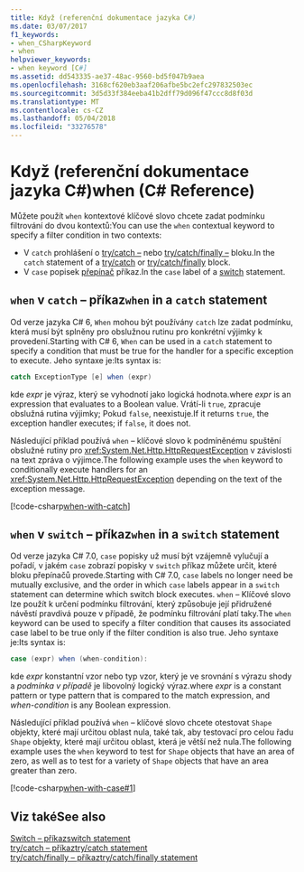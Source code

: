 ```yaml
---
title: Když (referenční dokumentace jazyka C#)
ms.date: 03/07/2017
f1_keywords:
- when_CSharpKeyword
- when
helpviewer_keywords:
- when keyword [C#]
ms.assetid: dd543335-ae37-48ac-9560-bd5f047b9aea
ms.openlocfilehash: 3168cf620eb3aaf206afbe5bc2efc297832503ec
ms.sourcegitcommit: 3d5d33f384eeba41b2dff79d096f47ccc8d8f03d
ms.translationtype: MT
ms.contentlocale: cs-CZ
ms.lasthandoff: 05/04/2018
ms.locfileid: "33276578"
---
```

 # <a name="when-c-reference"></a><span data-ttu-id="e15c5-102">Když (referenční dokumentace jazyka C#)</span><span class="sxs-lookup"><span data-stu-id="e15c5-102">when (C# Reference)</span></span>

<span data-ttu-id="e15c5-103">Můžete použít `when` kontextové klíčové slovo chcete zadat podmínku filtrování do dvou kontextů:</span><span class="sxs-lookup"><span data-stu-id="e15c5-103">You can use the `when` contextual keyword to specify a filter condition in two contexts:</span></span>

- <span data-ttu-id="e15c5-104">V `catch` prohlášení o [try/catch –](try-catch.md) nebo [try/catch/finally –](try-catch-finally.md) bloku.</span><span class="sxs-lookup"><span data-stu-id="e15c5-104">In the `catch` statement of a [try/catch](try-catch.md) or [try/catch/finally](try-catch-finally.md) block.</span></span>
- <span data-ttu-id="e15c5-105">V `case` popisek [přepínač](switch.md) příkaz.</span><span class="sxs-lookup"><span data-stu-id="e15c5-105">In the `case` label of a [switch](switch.md) statement.</span></span>

## <a name="when-in-a-catch-statement"></a><span data-ttu-id="e15c5-106">`when` v `catch` – příkaz</span><span class="sxs-lookup"><span data-stu-id="e15c5-106">`when` in a `catch` statement</span></span>

<span data-ttu-id="e15c5-107">Od verze jazyka C# 6, `When` mohou být používány `catch` lze zadat podmínku, která musí být splněny pro obslužnou rutinu pro konkrétní výjimky k provedení.</span><span class="sxs-lookup"><span data-stu-id="e15c5-107">Starting with C# 6, `When` can be used in a `catch` statement to specify a condition that must be true for the handler for a specific exception to execute.</span></span> <span data-ttu-id="e15c5-108">Jeho syntaxe je:</span><span class="sxs-lookup"><span data-stu-id="e15c5-108">Its syntax is:</span></span>

```csharp
catch ExceptionType [e] when (expr)
```
<span data-ttu-id="e15c5-109">kde *expr* je výraz, který se vyhodnotí jako logická hodnota.</span><span class="sxs-lookup"><span data-stu-id="e15c5-109">where *expr* is an expression that evaluates to a Boolean value.</span></span> <span data-ttu-id="e15c5-110">Vrátí-li `true`, zpracuje obslužná rutina výjimky; Pokud `false`, neexistuje.</span><span class="sxs-lookup"><span data-stu-id="e15c5-110">If it returns `true`, the exception handler executes; if `false`, it does not.</span></span> 

<span data-ttu-id="e15c5-111">Následující příklad používá `when` – klíčové slovo k podmíněnému spuštění obslužné rutiny pro <xref:System.Net.Http.HttpRequestException> v závislosti na text zpráva o výjimce.</span><span class="sxs-lookup"><span data-stu-id="e15c5-111">The following example uses the `when` keyword to conditionally execute handlers for an <xref:System.Net.Http.HttpRequestException> depending on the text of the exception message.</span></span>

 [!code-csharp[when-with-catch](../../../../samples/snippets/csharp/language-reference/keywords/when/catch.cs)]  
  
## <a name="when-in-a-switch-statement"></a><span data-ttu-id="e15c5-112">`when` v `switch` – příkaz</span><span class="sxs-lookup"><span data-stu-id="e15c5-112">`when` in a `switch` statement</span></span>

<span data-ttu-id="e15c5-113">Od verze jazyka C# 7.0, `case` popisky už musí být vzájemně vylučují a pořadí, v jakém `case` zobrazí popisky v `switch` příkaz můžete určit, které bloku přepínačů provede.</span><span class="sxs-lookup"><span data-stu-id="e15c5-113">Starting with C# 7.0, `case` labels no longer need be mutually exclusive, and the order in which `case` labels appear in a `switch` statement can determine which switch block executes.</span></span> <span data-ttu-id="e15c5-114">`when` – Klíčové slovo lze použít k určení podmínku filtrování, který způsobuje její přidružené návěstí pravdivá pouze v případě, že podmínku filtrování platí taky.</span><span class="sxs-lookup"><span data-stu-id="e15c5-114">The `when` keyword can be used to specify a filter condition that causes its associated case label to be true only if the filter condition is also true.</span></span> <span data-ttu-id="e15c5-115">Jeho syntaxe je:</span><span class="sxs-lookup"><span data-stu-id="e15c5-115">Its syntax is:</span></span>

```csharp
case (expr) when (when-condition):
```
<span data-ttu-id="e15c5-116">kde *expr* konstantní vzor nebo typ vzor, který je ve srovnání s výrazu shody a *podmínka v případě* je libovolný logický výraz.</span><span class="sxs-lookup"><span data-stu-id="e15c5-116">where *expr* is a constant pattern or type pattern that is compared to the match expression, and *when-condition* is any Boolean expression.</span></span> 

<span data-ttu-id="e15c5-117">Následující příklad používá `when` – klíčové slovo chcete otestovat `Shape` objekty, které mají určitou oblast nula, také tak, aby testovací pro celou řadu `Shape` objekty, které mají určitou oblast, která je větší než nula.</span><span class="sxs-lookup"><span data-stu-id="e15c5-117">The following example uses the `when` keyword to test for `Shape` objects that have an area of zero, as well as to test for a variety of `Shape` objects that have an area greater than zero.</span></span> 

 [!code-csharp[when-with-case#1](../../../../samples/snippets/csharp/language-reference/keywords/when/when.cs#1)]  

## <a name="see-also"></a><span data-ttu-id="e15c5-118">Viz také</span><span class="sxs-lookup"><span data-stu-id="e15c5-118">See also</span></span> 
  [<span data-ttu-id="e15c5-119">Switch – příkaz</span><span class="sxs-lookup"><span data-stu-id="e15c5-119">switch statement</span></span>](switch.md)  
  [<span data-ttu-id="e15c5-120">try/catch – příkaz</span><span class="sxs-lookup"><span data-stu-id="e15c5-120">try/catch statement</span></span>](try-catch.md)  
  [<span data-ttu-id="e15c5-121">try/catch/finally – příkaz</span><span class="sxs-lookup"><span data-stu-id="e15c5-121">try/catch/finally statement</span></span>](try-catch-finally.md) 

